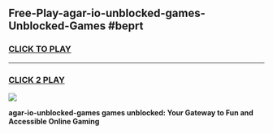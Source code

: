
## Free-Play-agar-io-unblocked-games-Unblocked-Games #beprt
<h3>
<a href="https://news.freeplayer.one?title=agar-io-unblocked-games&ref=8M">CLICK TO PLAY</a></h3>
<hr>

<h3>
<a href="https://news.freeplayer.one?title=agar-io-unblocked-games&ref=8M">CLICK 2 PLAY</a>
  
</h3>

<a href="https://news.freeplayer.one?title=agar-io-unblocked-games&ref=8M"><img src="https://clearcache.store/games.png"></a>


**agar-io-unblocked-games games unblocked: Your Gateway to Fun and Accessible Online Gaming**
